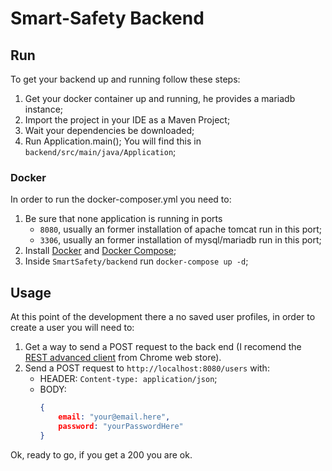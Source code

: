 # Smart-Safety Backend

## Run
To get your backend up and running follow these steps:
1. Get your docker container up and running, he provides a mariadb instance;
2. Import the project in your IDE as a Maven Project;
3. Wait your dependencies be downloaded;
4. Run Application.main(); You will find this in `backend/src/main/java/Application`;

### Docker
In order to run the docker-composer.yml you need to:
1. Be sure that none application is running in ports
    - `8080`, usually an former installation of apache tomcat run in this port;
    - `3306`, usually an former installation of mysql/mariadb run in this port;
2. Install [Docker](https://docs.docker.com/engine/installation/) and [Docker Compose](https://docs.docker.com/compose/install/);
3. Inside `SmartSafety/backend` run `docker-compose up -d`;

## Usage
At this point of the development there a no saved user profiles, in order to create a user you will need to:
1. Get a way to send a POST request to the back end (I recomend the [REST advanced client](https://chrome.google.com/webstore/detail/advanced-rest-client/hgmloofddffdnphfgcellkdfbfbjeloo) from Chrome web store).
2. Send a POST request to `http://localhost:8080/users` with:
    - HEADER: `Content-type: application/json`;
    - BODY:
        ```json
        {
            email: "your@email.here",
            password: "yourPasswordHere"
        }
        ```
Ok, ready to go, if you get a 200 you are ok.
